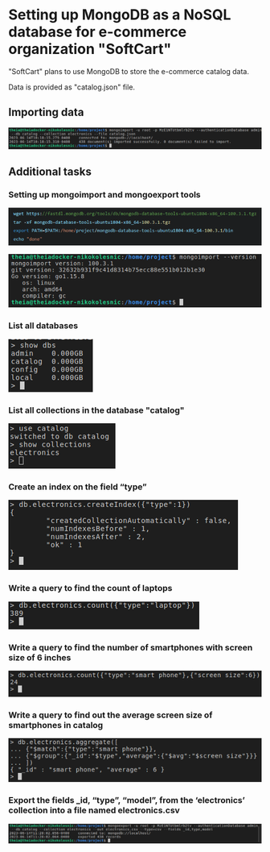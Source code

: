 # Setting up MongoDB as a NoSQL database for e-commerce organization "SoftCart"

"SoftCart" plans to use MongoDB to store the e-commerce catalog data.

Data is provided as "catalog.json" file.

## Importing data

![Alt text](mongoimport.png)

## Additional tasks

### Setting up mongoimport and mongoexport tools

![Alt text](setting_up_mongoimport_mongoexport.png)

![Alt text](checking_mongoimport_version.png)

### List all databases

![Alt text](list-dbs.png)

### List all collections in the database "catalog"

![Alt text](list-collections.png)

### Create an index on the field “type”

![Alt text](create-index.png)

### Write a query to find the count of laptops

![Alt text](mongo-query-laptops.png)

### Write a query to find the number of smartphones with screen size of 6 inches

![Alt text](mongo-query-mobiles1.png)

### Write a query to find out the average screen size of smartphones in catalog

![Alt text](mongo-query-mobiles2.png)

### Export the fields _id, “type”, “model”, from the ‘electronics’ collection into a file named electronics.csv

![Alt text](mongoexport.png)
